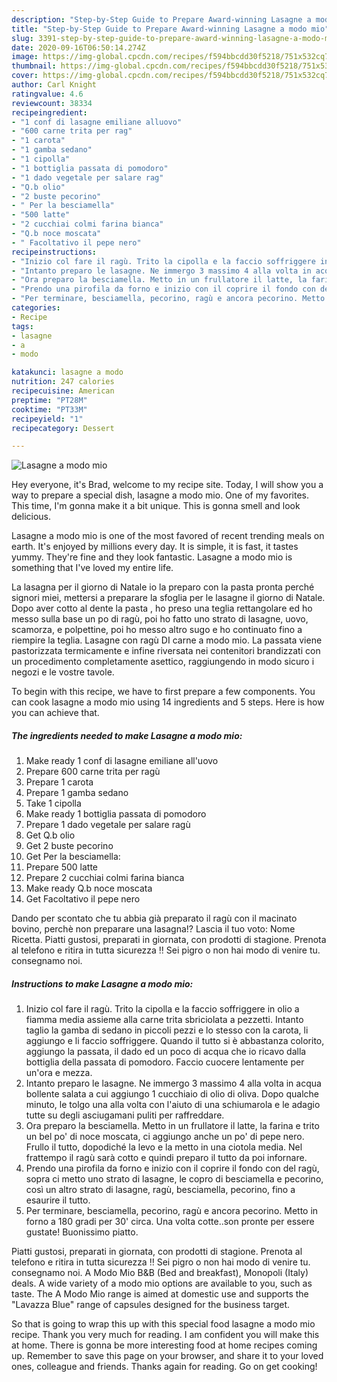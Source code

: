 ```yaml
---
description: "Step-by-Step Guide to Prepare Award-winning Lasagne a modo mio"
title: "Step-by-Step Guide to Prepare Award-winning Lasagne a modo mio"
slug: 3391-step-by-step-guide-to-prepare-award-winning-lasagne-a-modo-mio
date: 2020-09-16T06:50:14.274Z
image: https://img-global.cpcdn.com/recipes/f594bbcdd30f5218/751x532cq70/lasagne-a-modo-mio-recipe-main-photo.jpg
thumbnail: https://img-global.cpcdn.com/recipes/f594bbcdd30f5218/751x532cq70/lasagne-a-modo-mio-recipe-main-photo.jpg
cover: https://img-global.cpcdn.com/recipes/f594bbcdd30f5218/751x532cq70/lasagne-a-modo-mio-recipe-main-photo.jpg
author: Carl Knight
ratingvalue: 4.6
reviewcount: 38334
recipeingredient:
- "1 conf di lasagne emiliane alluovo"
- "600 carne trita per rag"
- "1 carota"
- "1 gamba sedano"
- "1 cipolla"
- "1 bottiglia passata di pomodoro"
- "1 dado vegetale per salare rag"
- "Q.b olio"
- "2 buste pecorino"
- " Per la besciamella"
- "500 latte"
- "2 cucchiai colmi farina bianca"
- "Q.b noce moscata"
- " Facoltativo il pepe nero"
recipeinstructions:
- "Inizio col fare il ragù. Trito la cipolla e la faccio soffriggere in olio a fiamma media assieme alla carne trita sbriciolata a pezzetti. Intanto taglio la gamba di sedano in piccoli pezzi e lo stesso con la carota, li aggiungo e li faccio soffriggere. Quando il tutto si è abbastanza colorito, aggiungo la passata, il dado ed un poco di acqua che io ricavo dalla bottiglia della passata di pomodoro. Faccio cuocere lentamente per un&#39;ora e mezza."
- "Intanto preparo le lasagne. Ne immergo 3 massimo 4 alla volta in acqua bollente salata a cui aggiungo 1 cucchiaio di olio di oliva. Dopo qualche minuto, le tolgo una alla volta con l&#39;aiuto di una schiumarola e le adagio tutte su degli asciugamani puliti per raffreddare."
- "Ora preparo la besciamella. Metto in un frullatore il latte, la farina e trito un bel po&#39; di noce moscata, ci aggiungo anche un po&#39; di pepe nero. Frullo il tutto, dopodiché la levo e la metto in una ciotola media. Nel frattempo il ragù sarà cotto e quindi preparo il tutto da poi infornare."
- "Prendo una pirofila da forno e inizio con il coprire il fondo con del ragù, sopra ci metto uno strato di lasagne, le copro di besciamella e pecorino, così un altro strato di lasagne, ragù, besciamella, pecorino, fino a esaurire il tutto."
- "Per terminare, besciamella, pecorino, ragù e ancora pecorino. Metto in forno a 180 gradi per 30&#39; circa. Una volta cotte..son pronte per essere gustate! Buonissimo piatto."
categories:
- Recipe
tags:
- lasagne
- a
- modo

katakunci: lasagne a modo 
nutrition: 247 calories
recipecuisine: American
preptime: "PT28M"
cooktime: "PT33M"
recipeyield: "1"
recipecategory: Dessert

---
```



![Lasagne a modo mio](https://img-global.cpcdn.com/recipes/f594bbcdd30f5218/751x532cq70/lasagne-a-modo-mio-recipe-main-photo.jpg)

Hey everyone, it's Brad, welcome to my recipe site. Today, I will show you a way to prepare a special dish, lasagne a modo mio. One of my favorites. This time, I'm gonna make it a bit unique. This is gonna smell and look delicious.

Lasagne a modo mio is one of the most favored of recent trending meals on earth. It's enjoyed by millions every day. It is simple, it is fast, it tastes yummy. They're fine and they look fantastic. Lasagne a modo mio is something that I've loved my entire life.

La lasagna per il giorno di Natale io la preparo con la pasta pronta perché signori miei, mettersi a preparare la sfoglia per le lasagne il giorno di Natale. Dopo aver cotto al dente la pasta , ho preso una teglia rettangolare ed ho messo sulla base un po di ragù, poi ho fatto uno strato di lasagne, uovo, scamorza, e polpettine, poi ho messo altro sugo e ho continuato fino a riempire la teglia. Lasagne con ragù DI carne a modo mio. La passata viene pastorizzata termicamente e infine riversata nei contenitori brandizzati con un procedimento completamente asettico, raggiungendo in modo sicuro i negozi e le vostre tavole.


To begin with this recipe, we have to first prepare a few components. You can cook lasagne a modo mio using 14 ingredients and 5 steps. Here is how you can achieve that.

<!--inarticleads1-->

##### The ingredients needed to make Lasagne a modo mio:

1. Make ready 1 conf di lasagne emiliane all&#39;uovo
1. Prepare 600 carne trita per ragù
1. Prepare 1 carota
1. Prepare 1 gamba sedano
1. Take 1 cipolla
1. Make ready 1 bottiglia passata di pomodoro
1. Prepare 1 dado vegetale per salare ragù
1. Get Q.b olio
1. Get 2 buste pecorino
1. Get  Per la besciamella:
1. Prepare 500 latte
1. Prepare 2 cucchiai colmi farina bianca
1. Make ready Q.b noce moscata
1. Get  Facoltativo il pepe nero


Dando per scontato che tu abbia già preparato il ragù con il macinato bovino, perchè non preparare una lasagna!? Lascia il tuo voto: Nome Ricetta. Piatti gustosi, preparati in giornata, con prodotti di stagione. Prenota al telefono e ritira in tutta sicurezza ‼ Sei pigro o non hai modo di venire tu. consegnamo noi. 

<!--inarticleads2-->

##### Instructions to make Lasagne a modo mio:

1. Inizio col fare il ragù. Trito la cipolla e la faccio soffriggere in olio a fiamma media assieme alla carne trita sbriciolata a pezzetti. Intanto taglio la gamba di sedano in piccoli pezzi e lo stesso con la carota, li aggiungo e li faccio soffriggere. Quando il tutto si è abbastanza colorito, aggiungo la passata, il dado ed un poco di acqua che io ricavo dalla bottiglia della passata di pomodoro. Faccio cuocere lentamente per un&#39;ora e mezza.
1. Intanto preparo le lasagne. Ne immergo 3 massimo 4 alla volta in acqua bollente salata a cui aggiungo 1 cucchiaio di olio di oliva. Dopo qualche minuto, le tolgo una alla volta con l&#39;aiuto di una schiumarola e le adagio tutte su degli asciugamani puliti per raffreddare.
1. Ora preparo la besciamella. Metto in un frullatore il latte, la farina e trito un bel po&#39; di noce moscata, ci aggiungo anche un po&#39; di pepe nero. Frullo il tutto, dopodiché la levo e la metto in una ciotola media. Nel frattempo il ragù sarà cotto e quindi preparo il tutto da poi infornare.
1. Prendo una pirofila da forno e inizio con il coprire il fondo con del ragù, sopra ci metto uno strato di lasagne, le copro di besciamella e pecorino, così un altro strato di lasagne, ragù, besciamella, pecorino, fino a esaurire il tutto.
1. Per terminare, besciamella, pecorino, ragù e ancora pecorino. Metto in forno a 180 gradi per 30&#39; circa. Una volta cotte..son pronte per essere gustate! Buonissimo piatto.


Piatti gustosi, preparati in giornata, con prodotti di stagione. Prenota al telefono e ritira in tutta sicurezza ‼ Sei pigro o non hai modo di venire tu. consegnamo noi. A Modo Mio B&amp;B (Bed and breakfast), Monopoli (Italy) deals. A wide variety of a modo mio options are available to you, such as taste. The A Modo Mio range is aimed at domestic use and supports the &#34;Lavazza Blue&#34; range of capsules designed for the business target. 

So that is going to wrap this up with this special food lasagne a modo mio recipe. Thank you very much for reading. I am confident you will make this at home. There is gonna be more interesting food at home recipes coming up. Remember to save this page on your browser, and share it to your loved ones, colleague and friends. Thanks again for reading. Go on get cooking!
